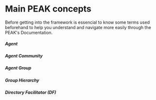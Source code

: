 # Main PEAK concepts

Before getting into the framework is essencial to know some terms used beforehand to help you understand and navigate more easily through the PEAK's Documentation.

##### Agent
##### Agent Community
##### Agent Group
##### Group Hierarchy
##### Directory Facilitator (DF)